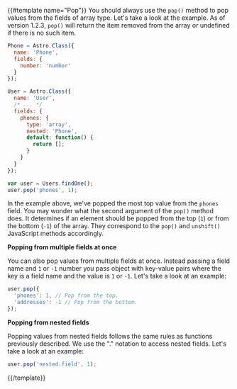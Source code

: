 {{#template name="Pop"}}
You should always use the `pop()` method to pop values from the fields of array type. Let's take a look at the example.  As of version 1.2.3, `pop()` will return the item removed from the array or undefined if there is no such item.

```js
Phone = Astro.Class({
  name: 'Phone',
  fields: {
    number: 'number'
  }
});

User = Astro.Class({
  name: 'User',
  /* ... */
  fields: {
    phones: {
      type: 'array',
      nested: 'Phone',
      default: function() {
        return [];
      }
    }
  }
});

var user = Users.findOne();
user.pop('phones', 1);
```

In the example above, we've popped the most top value from the `phones` field. You may wonder what the second argument of the `pop()` method does. It determines if an element should be popped from the top (`1`) or from the bottom (`-1`) of the array. They correspond to the `pop()` and `unshift()` JavaScript methods accordingly.

**Popping from multiple fields at once**

You can also pop values from multiple fields at once. Instead passing a field name and `1` or `-1` number you pass object with key-value pairs where the key is a field name and the value is `1` or `-1`. Let's take a look at an example:

```js
user.pop({
  'phones': 1, // Pop from the top.
  'addresses': -1 // Pop from the bottom.
});
```

**Popping from nested fields**

Popping values from nested fields follows the same rules as functions previously described. We use the "." notation to access nested fields. Let's take a look at an example:

```js
user.pop('nested.field', 1);
```
{{/template}}
